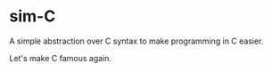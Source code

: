 # sim-C

A simple abstraction over C syntax to make programming in C easier.

Let's make C famous again.